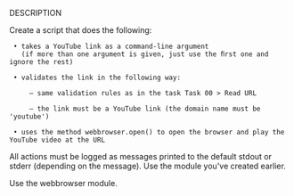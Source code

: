 DESCRIPTION

Create a script that does the following:

     • takes a YouTube link as a command-line argument
       (if more than one argument is given, just use the ﬁrst one and ignore the rest)

     • validates the link in the following way:

         – same validation rules as in the task Task 00 > Read URL

         – the link must be a YouTube link (the domain name must be 'youtube')

     • uses the method webbrowser.open() to open the browser and play the YouTube video at the URL
 

All actions must be logged as messages printed to the default stdout or stderr (depending on the message).
Use the module you've created earlier.

Use the webbrowser module.
